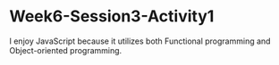 # Week6-Session3-Activity1
I enjoy JavaScript because it utilizes both Functional programming and Object-oriented programming.